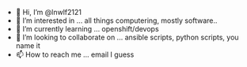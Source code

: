 - 👋 Hi, I’m @lnwlf2121
- 👀 I’m interested in ... all things computering, mostly software..
- 🌱 I’m currently learning ... openshift/devops
- 💞️ I’m looking to collaborate on ... ansible scripts, python scripts, you name it
- 📫 How to reach me ... email I guess

<!---
lnwlf2121/lnwlf2121 is a ✨ special ✨ repository because its `README.md` (this file) appears on your GitHub profile.
You can click the Preview link to take a look at your changes.
--->
